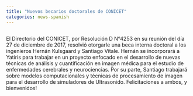 ```yaml
---
title: "Nuevos becarios doctorales de CONICET"
categories: news-spanish
---
```


<div class="image-post-container">
    <img src="http://www.hamartia.com.ar/wp-content/uploads/2019/04/By7mNb-OZ_1256x620-e1554905599245.jpg" title="" />
</div>

El Directorio del CONICET, por Resolución D N°4253 en su reunión del día 27 de diciembre de 2017, resolvió otorgarle una beca interna doctoral a los ingenieros Hernán Kulsgaard y Santiago Vitale. Hernán se incorporará a Yatiris para trabajar en un proyecto enfocado en el desarrollo de nuevas técnicas de análisis y cuantificación en imagen médica para el estudio de enfermedades cerebrales y neurociencias. Por su parte, Santiago trabajará sobre modelos computacionales y técnicas de procesamiento de imagen para el desarrollo de simuladores de Ultrasonido. Felicitaciones a ambos, y bienvenidos!